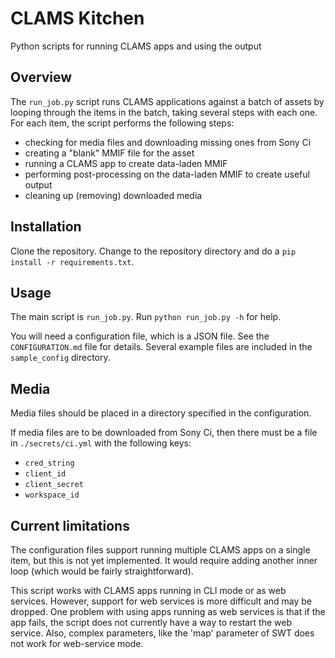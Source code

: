 # CLAMS Kitchen
Python scripts for running CLAMS apps and using the output

## Overview

The `run_job.py` script runs CLAMS applications against a batch of assets by looping through the items in the batch, taking several steps with each one.  For each item, the script performs the following steps:
  - checking for media files and downloading missing ones from Sony Ci
  - creating a "blank" MMIF file for the asset
  - running a CLAMS app to create data-laden MMIF
  - performing post-processing on the data-laden MMIF to create useful output
  - cleaning up (removing) downloaded media


## Installation

Clone the repository.  Change to the repository directory and do a `pip install -r requirements.txt`.


## Usage

The main script is `run_job.py`.  Run `python run_job.py -h` for help.

You will need a configuration file, which is a JSON file.  See the `CONFIGURATION.md` file for details.  Several example files are included in the `sample_config` directory.


## Media 

Media files should be placed in a directory specified in the configuration.

If media files are to be downloaded from Sony Ci, then there must be a file in `./secrets/ci.yml` with the following keys:
  - `cred_string`
  - `client_id`
  - `client_secret`
  - `workspace_id`


## Current limitations

The configuration files support running multiple CLAMS apps on a single item, but this is not yet implemented.  It would require adding another inner loop (which would be fairly straightforward).

This script works with CLAMS apps running in CLI mode or as web services.  However, support for web services is more difficult and may be dropped.  One problem with using apps running as web services is that if the app fails, the script does not currently have a way to restart the web service.  Also, complex parameters, like the 'map' parameter of SWT does not work for web-service mode.



